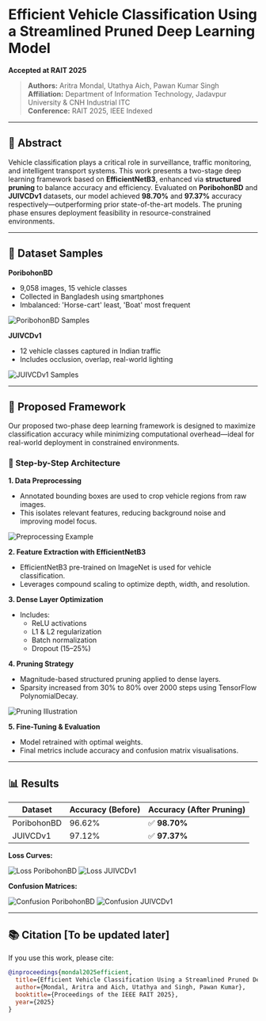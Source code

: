 #  Efficient Vehicle Classification Using a Streamlined Pruned Deep Learning Model  
**Accepted at RAIT 2025**

> **Authors:** Aritra Mondal, Utathya Aich, Pawan Kumar Singh  
> **Affiliation:** Department of Information Technology, Jadavpur University & CNH Industrial ITC  
> **Conference:** RAIT 2025, IEEE Indexed

---

## 📝 Abstract

Vehicle classification plays a critical role in surveillance, traffic monitoring, and intelligent transport systems. This work presents a two-stage deep learning framework based on **EfficientNetB3**, enhanced via **structured pruning** to balance accuracy and efficiency. Evaluated on **PoribohonBD** and **JUIVCDv1** datasets, our model achieved **98.70%** and **97.37%** accuracy respectively—outperforming prior state-of-the-art models. The pruning phase ensures deployment feasibility in resource-constrained environments.

---

## 📁 Dataset Samples

**PoribohonBD**  
- 9,058 images, 15 vehicle classes  
- Collected in Bangladesh using smartphones  
- Imbalanced: 'Horse-cart' least, 'Boat' most frequent

![PoribohonBD Samples](images/poribohonbd_samples.png)

**JUIVCDv1**  
- 12 vehicle classes captured in Indian traffic  
- Includes occlusion, overlap, real-world lighting

![JUIVCDv1 Samples](images/juivcdv1_samples.png)

---

## 📐 Proposed Framework

Our proposed two-phase deep learning framework is designed to maximize classification accuracy while minimizing computational overhead—ideal for real-world deployment in constrained environments.

### 🔁 Step-by-Step Architecture

**1. Data Preprocessing**
- Annotated bounding boxes are used to crop vehicle regions from raw images.
- This isolates relevant features, reducing background noise and improving model focus.

![Preprocessing Example](images/preprocessing_example.png)

**2. Feature Extraction with EfficientNetB3**
- EfficientNetB3 pre-trained on ImageNet is used for vehicle classification.
- Leverages compound scaling to optimize depth, width, and resolution.

**3. Dense Layer Optimization**
- Includes:
  - ReLU activations  
  - L1 & L2 regularization  
  - Batch normalization  
  - Dropout (15–25%)

**4. Pruning Strategy**
- Magnitude-based structured pruning applied to dense layers.
- Sparsity increased from 30% to 80% over 2000 steps using TensorFlow PolynomialDecay.

![Pruning Illustration](images/pruning.png)

**5. Fine-Tuning & Evaluation**
- Model retrained with optimal weights.
- Final metrics include accuracy and confusion matrix visualisations.

---

## 📊 Results

| Dataset       | Accuracy (Before) | Accuracy (After Pruning) |
|---------------|------------------|---------------------------|
| PoribohonBD   | 96.62%           | ✅ **98.70%**             |
| JUIVCDv1      | 97.12%           | ✅ **97.37%**             |

**Loss Curves:**

![Loss PoribohonBD](images/loss_poribohonbd.png)
![Loss JUIVCDv1](images/loss_juivcdv1.png)

**Confusion Matrices:**

![Confusion PoribohonBD](images/confusion_poribohonbd.png)
![Confusion JUIVCDv1](images/confusion_juivcdv1.png)

---

## 📚 Citation [To be updated later]

If you use this work, please cite:

```bibtex
@inproceedings{mondal2025efficient,
  title={Efficient Vehicle Classification Using a Streamlined Pruned Deep Learning Model},
  author={Mondal, Aritra and Aich, Utathya and Singh, Pawan Kumar},
  booktitle={Proceedings of the IEEE RAIT 2025},
  year={2025}
}
